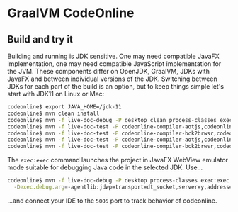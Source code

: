 # GraalVM CodeOnline

## Build and try it

Building and running is JDK sensitive. One may need compatible JavaFX implementation,
one may need compatible JavaScript implementation for the JVM. These components
differ on OpenJDK, GraalVM, JDKs with JavaFX and between individual versions of
the JDK. Switching between JDKs for each part of the build is an option, but
to keep things simple let's start with JDK11 on Linux or Mac:

```bash
codeonline$ export JAVA_HOME=/jdk-11
codeonline$ mvn clean install
codeonline$ mvn -f live-doc-debug -P desktop clean process-classes exec:exec
codeonline$ mvn -f live-doc-test -P codeonline-compiler-aotjs,codeonline-editor-aotjs clean package bck2brwsr:show
codeonline$ mvn -f live-doc-test -P codeonline-compiler-bck2brwsr,codeonline-editor-bck2brwsr clean package bck2brwsr:show
codeonline$ mvn -f live-doc-test -P codeonline-compiler-aotjs,codeonline-editor-bck2brwsr clean package bck2brwsr:show
codeonline$ mvn -f live-doc-test -P codeonline-compiler-bck2brwsr,codeonline-editor-aotjs clean package bck2brwsr:show
```

The `exec:exec` command launches the project in JavaFX WebView emulator mode
suitable for debugging Java code in the selected JDK. Use...

```bash
codeonline$ mvn -f live-doc-debug -P desktop process-classes exec:exec \
  -Dexec.debug.arg=-agentlib:jdwp=transport=dt_socket,server=y,address=5005,suspend=y
```

...and connect your IDE to the `5005` port to track behavior of codeonline.
